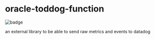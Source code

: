 # oracle-toddog-function

![badge](https://travis-ci.org/kikitux/oracle-toddog-function.svg?branch=master)

an external library to be able to send raw metrics and events to datadog
